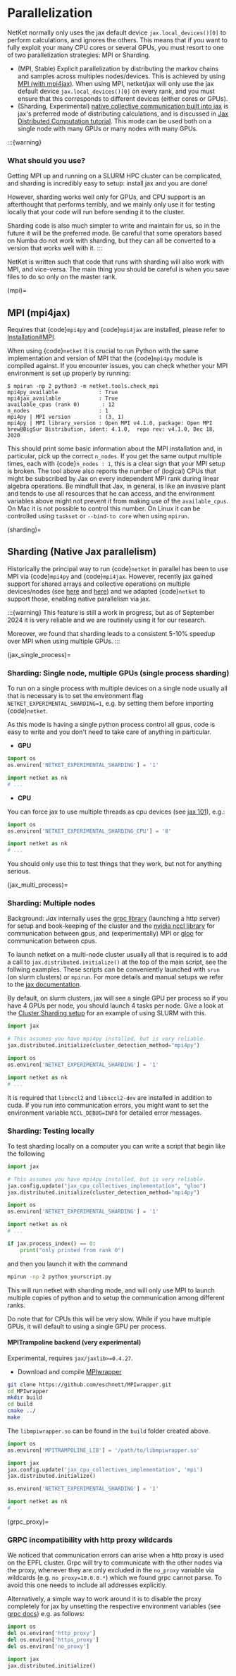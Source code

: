 # Parallelization

NetKet normally only uses the jax default device `jax.local_devices()[0]` to perform calculations, and ignores the others. This means that if you want to fully exploit your many CPU cores or several GPUs, you must resort to one of two parallelization strategies: MPI or Sharding.

- (MPI, Stable) Explicit parallelization by distributing the markov chains and samples across multiples nodes/devices. This is achieved by using [MPI (with mpi4jax)](mpi). When using MPI, netket/jax will only use the jax default device `jax.local_devices()[0]` on every rank, and you must ensure that this corresponds to different devices (either cores or GPUs).
- (Sharding, Experimental) [native collective communication built into jax](sharding) is jax's preferred mode of distributing calculations, and is discussed in [Jax Distributed Computation tutorial](https://jax.readthedocs.io/en/latest/multi_process.html). This mode can be used both on a single node with many GPUs or many nodes with many GPUs.

:::{warning}
### What should you use?

Getting MPI up and running on a SLURM HPC cluster can be complicated, and sharding is incredibly easy to setup: install jax and you are done!
    
However, sharding works well only for GPUs, and CPU support is an afterthought that performs terribly, and we mainly only use it for testing locally that your code will run before sending it to the cluster.

Sharding code is also much simpler to write and maintain for us, so in the future it will be the preferred mode. Be careful that some operators based on Numba do not work with sharding, but they can all be converted to a version that works well with it.
:::

NetKet is written such that code that runs with sharding will also work with MPI, and vice-versa. The main thing you should
be careful is when you save files to do so only on the master rank.

(mpi)=
## MPI (mpi4jax)

Requires that {code}`mpi4py` and {code}`mpi4jax` are installed, please refer to [Installation#MPI](install_mpi).

When using {code}`netket` it is crucial to run Python with the same implementation and version of MPI that the {code}`mpi4py` module is compiled against.
If you encounter issues, you can check whether your MPI environment is set up properly by running:

```
$ mpirun -np 2 python3 -m netket.tools.check_mpi
mpi4py_available             : True
mpi4jax_available            : True
available_cpus (rank 0)       : 12
n_nodes                      : 1
mpi4py | MPI version         : (3, 1)
mpi4py | MPI library_version : Open MPI v4.1.0, package: Open MPI brew@BigSur Distribution, ident: 4.1.0,  repo rev: v4.1.0, Dec 18, 2020
```

This should print some basic information about the MPI installation and, in particular, pick up the correct `n_nodes`.
If you get the same output multiple times, each with {code}`n_nodes : 1`, this is a clear sign that your MPI setup is broken.
The tool above also reports the number of (logical) CPUs that might be subscribed by Jax on every independent MPI rank during linear algebra operations.
Be mindfull that Jax, in general, is like an invasive plant and tends to use all resources that he can access, and
the environment variables above might not prevent it from making use of the `available_cpus`.
On Mac it is not possible to control this number.
On Linux it can be controlled using `taskset` or `--bind-to core` when using `mpirun`.


(sharding)=
## Sharding (Native Jax parallelism)

Historically the principal way to run {code}`netket` in parallel has been to use MPI via {code}`mpi4py` and {code}`mpi4jax`.
However, recently jax gained support for shared arrays and collective operations on multiple devices/nodes (see [here](https://jax.readthedocs.io/en/latest/jax_array_migration.html#jax-array-migration) and [here](https://jax.readthedocs.io/en/latest/multi_process.html)) and we adapted {code}`netket` to support those, enabling native parallelism via jax.

:::{warning}
This feature is still a work in progress, but as of September 2024 it is very reliable and we are routinely using it
for our research.

Moreover, we found that sharding leads to a consistent 5-10% speedup over MPI when using multiple GPUs.
:::

(jax_single_process)=
### Sharding: Single node, multiple GPUs (single process sharding)

To run on a single process with multiple devices on a single node usually all that is necessary is to set the environment flag `NETKET_EXPERIMENTAL_SHARDING=1`, e.g. by setting them before importing {code}`netket`.

As this mode is having a single python process control all gpus, code is easy to write and you don't need to take care of
anything in particular.
- __GPU__
```python
import os
os.environ['NETKET_EXPERIMENTAL_SHARDING'] = '1'

import netket as nk
# ...
```
- __CPU__

You can force jax to use multiple threads as cpu devices (see [jax 101](https://jax.readthedocs.io/en/latest/jax-101/06-parallelism.html#aside-hosts-and-devices-in-jax)), e.g.:
```python
import os
os.environ['NETKET_EXPERIMENTAL_SHARDING_CPU'] = '8'

import netket as nk
# ...
```
You should only use this to test things that they work, but not for anything serious.

(jax_multi_process)=
### Sharding: Multiple nodes

Background:
_Jax_ internally uses the [grpc library](https://grpc.io) (launching a http server) for setup and book-keeping of the cluster and the [nvidia nccl library](https://developer.nvidia.com/nccl) for communication between gpus, and (experimentally) MPI or [gloo](https://github.com/facebookincubator/gloo) for communication between cpus.

To launch netket on a multi-node cluster usually all that is required is to add a call to `jax.distributed.initialize()` at the top of the main script, see the follwing examples.
These scripts can be conveniently launched with `srun` (on slurm clusters) or `mpirun`.
For more details and manual setups we refer to the [jax documentation](https://jax.readthedocs.io/en/latest/multi_process.html).

By default, on slurm clusters, jax will see a single GPU per process so if you have 4 GPUs per node, you should launch 4 tasks per node.
Give a look at the [Cluster Sharding setup](cluster-sharding-setup) for an example of using SLURM with this.

```python
import jax

# This assumes you have mpi4py installed, but is very reliable.
jax.distributed.initialize(cluster_detection_method="mpi4py")

import os
os.environ['NETKET_EXPERIMENTAL_SHARDING'] = '1'

import netket as nk
# ...
```
It is required that `libnccl2` and `libnccl2-dev` are installed in addition to cuda. If you run into communication errors, you might want to set the environment variable `NCCL_DEBUG=INFO` for detailed error messages.


### Sharding: Testing locally

To test sharding locally on a computer you can write a script that begin like the following

```python
import jax

# This assumes you have mpi4py installed, but is very reliable.
jax.config.update("jax_cpu_collectives_implementation", "gloo")
jax.distributed.initialize(cluster_detection_method="mpi4py")

import os
os.environ['NETKET_EXPERIMENTAL_SHARDING'] = '1'

import netket as nk
# ...

if jax.process_index() == 0:
    print("only printed from rank 0")
```

and then you launch it with the command

```bash
mpirun -np 2 python yourscript.py
```

This will run netket with sharding mode, and will only use MPI to launch multiple copies of python
and to setup the communication among different ranks.

Do note that for CPUs this will be very slow. While if you have multiple GPUs, it will default to using
a single GPU per process.


#### MPITrampoline backend (very experimental)
Experimental, requires `jax/jaxlib>=0.4.27`.

- Download and compile [MPIwrapper](https://github.com/eschnett/MPIwrapper)

```bash
git clone https://github.com/eschnett/MPIwrapper.git
cd MPIwrapper
mkdir build
cd build
cmake ../
make
```
 The `libmpiwrapper.so` can be found in the `build` folder created above.

```python
import os
os.environ['MPITRAMPOLINE_LIB'] = '/path/to/libmpiwrapper.so'

import jax
jax.config.update('jax_cpu_collectives_implementation', 'mpi')
jax.distributed.initialize()

os.environ['NETKET_EXPERIMENTAL_SHARDING'] = '1'

import netket as nk
# ...
```


(grpc_proxy)=
### GRPC incompatibility with http proxy wildcards
We noticed that communication errors can arise when a http proxy is used on the EPFL cluster. Grpc will try to communicate with the other nodes via the proxy, whenever they are only excluded in the `no_proxy` variable via wildcards (e.g. `no_proxy=10.0.0.*`) which we found grpc cannot parse. To avoid this one needs to include all addresses explicitly.

Alternatively, a simple way to work around it is to disable the proxy completely for jax by unsetting the respective environment variables (see [grpc docs](https://grpc.github.io/grpc/cpp/md_doc_environment_variables.html)) e.g. as follows:
```python
import os
del os.environ['http_proxy']
del os.environ['https_proxy']
del os.environ['no_proxy']

import jax
jax.distributed.initialize()
```
